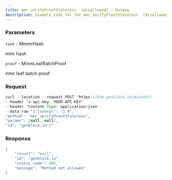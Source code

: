 ```yaml
---
title: mmr_verifyProofStateless  {disallowed} - Kusama
description: Example code for the mmr_verifyProofStateless  {disallowed} json-rpc method. Сomplete guide on how to use mmr_verifyProofStateless  {disallowed} json-rpc in GetBlock.io Web3 documentation.
---
```


### Parameters


`root` - MmmrHash

mmr hash

`proof` - MmmLeafBatchProof

mmr leaf batch proof

### Request

``` java
curl --location --request POST 'https://ksm.getblock.io/mainnet/' 
--header 'x-api-key: YOUR-API-KEY' 
--header 'Content-Type: application/json' 
--data-raw '{"jsonrpc": "2.0",
"method": "mmr_verifyProofStateless",
"params": [null, null],
"id": "getblock.io"}'
```

###  Response

``` java
{
    "result": "null",
    "id": "getblock.io",
    "status_code": 405,
    "message": "Method not allowed"
}
```

